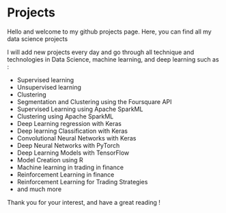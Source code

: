 # Projects
Hello and welcome to my github projects page. Here, you can find all my data science projects

I will add new projects every day and go through all technique and technologies in Data Science, machine learning, and deep learning such as : 

- Supervised learning
- Unsupervised learning
- Clustering
- Segmentation and Clustering using the Foursquare API
- Supervised Learning using Apache SparkML
- Clustering using Apache SparkML
- Deep Learning regression with Keras
- Deep learning Classification with Keras
- Convolutional Neural Networks with Keras
- Deep Neural Networks with PyTorch
- Deep Learning Models with TensorFlow
- Model Creation using R
- Machine learning in trading in finance
- Reinforcement Learning in finance
- Reinforcement Learning for Trading Strategies
- and much more

Thank you for your interest, and have a great reading !
